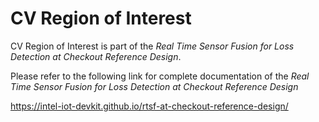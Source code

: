 # CV Region of Interest

CV Region of Interest is part of the *Real Time Sensor Fusion for Loss Detection at Checkout Reference Design*.

Please refer to the following link for complete documentation of the *Real Time Sensor Fusion for Loss Detection at Checkout Reference Design*

https://intel-iot-devkit.github.io/rtsf-at-checkout-reference-design/